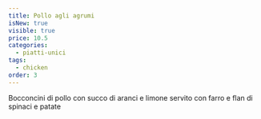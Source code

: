 ```yaml
---
title: Pollo agli agrumi
isNew: true
visible: true
price: 10.5
categories:
  - piatti-unici
tags:
  - chicken
order: 3
---
```


Bocconcini di pollo con succo di aranci e limone servito con farro e flan di spinaci e patate
